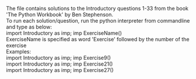 The file contains solutions to the Introductory questions 1-33 from the book 'The Python Workbook' by Ben Stephenson.                                                        
To run each solution/question, run the python interpreter from commandline and type as below: <br /> 
import Introductory as imp; imp ExerciseName() <br /> 
ExerciseName is specified as word 'Exercise' followed by the number of the exercise <br /> 
Examples:  <br /> 
import Introductory as imp; imp Exercise9() <br /> 
import Introductory as imp; imp Exercise21() <br /> 
import Introductory as imp; imp Exercise27() <br /> 
